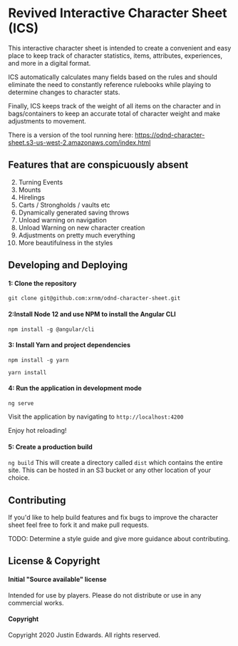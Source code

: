 # Revived Interactive Character Sheet (ICS)

This interactive character sheet is intended to create a convenient and easy place to keep track of character statistics, items, attributes, experiences, and more in a digital format.

ICS automatically calculates many fields based on the rules and should eliminate the need to constantly reference rulebooks while playing to determine changes to character stats.

Finally, ICS keeps track of the weight of all items on the character and in bags/containers to keep an accurate total of character weight and make adjustments to movement.

There is a version of the tool running here: https://odnd-character-sheet.s3-us-west-2.amazonaws.com/index.html

## Features that are conspicuously absent

2. Turning Events
3. Mounts
4. Hirelings
5. Carts / Strongholds / vaults etc
6. Dynamically generated saving throws
7. Unload warning on navigation
8. Unload Warning on new character creation
9. Adjustments on pretty much everything
10. More beautifulness in the styles


## Developing and Deploying
#### 1: Clone the repository
`git clone git@github.com:xrnm/odnd-character-sheet.git`

#### 2:Install Node 12 and use NPM to install the Angular CLI

`npm install -g @angular/cli`

#### 3: Install Yarn and project dependencies

`npm install -g yarn`

`yarn install`

#### 4: Run the application in development mode
  
`ng serve`

Visit the application by navigating to `http://localhost:4200`

Enjoy hot reloading!

#### 5: Create a production build
`ng build`
This will create a directory called `dist` which contains the entire site. This can be hosted in an S3 bucket or any other location of your choice.

## Contributing
If you'd like to help build features and fix bugs to improve the character sheet feel free to fork it and make pull requests.

TODO: Determine a style guide and give more guidance about contributing.

## License & Copyright
#### Initial "Source available" license
Intended for use by players. Please do not distribute or use in any commercial works.

#### Copyright
Copyright 2020 Justin Edwards. All rights reserved. 





 


